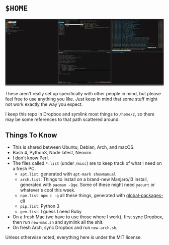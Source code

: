 # `$HOME`

![screenshot](/screenshot.png?raw=true)

These aren't really set up specifically with other people in mind, but
please feel free to use anything you like. Just keep in mind that some
stuff might not work exactly the way you expect.

I keep this repo in Dropbox and symlink most things to `/home/z`, so there
may be some references to that path scattered around.

## Things To Know

* This is shared between Ubuntu, Debian, Arch, and macOS.
* Bash 4, Python3, Node latest, Neovim.
* I don't know Perl.
* The files called `*.list` (under `/misc`) are to keep track of what I need on a fresh PC.
  * `apt.list`: generated with `apt-mark showmanual`
  * `arch.list`: Things to install on a brand-new Manjaro/i3 install, generated with `pacman -Qqe`. Some of these might need `yaourt` or whatever's cool this week.
  * `npm.list`: `npm i -g` all these things, generated with [global-packages-cli](https://npmjs.org/package/global-packages-cli)
  * `pip.list`: Python 3
  * `gem.list`: I guess I need Ruby
* On a fresh Mac (we have to use those where I work), first sync Dropbox, then run `new-mac.sh` and symlink all the shit.
* On fresh Arch, sync Dropbox and run `new-arch.sh`.

Unless otherwise noted, everything here is under the MIT license.
